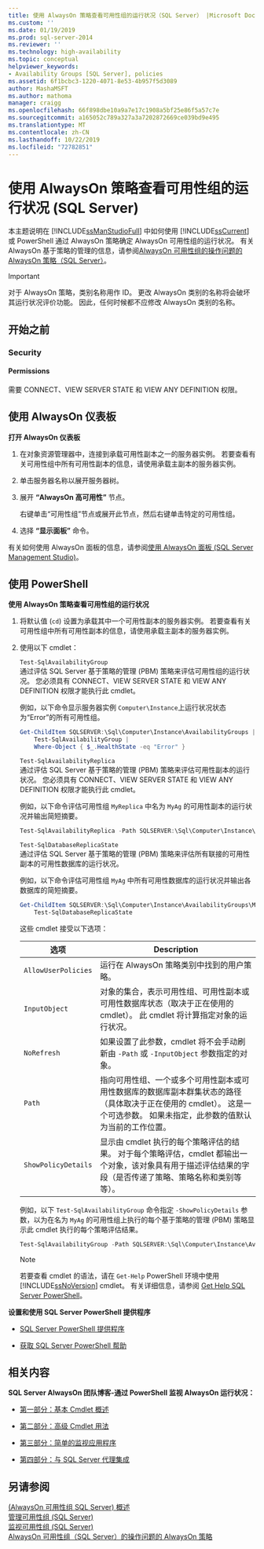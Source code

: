 ```yaml
---
title: 使用 AlwaysOn 策略查看可用性组的运行状况（SQL Server） |Microsoft Docs
ms.custom: ''
ms.date: 01/19/2019
ms.prod: sql-server-2014
ms.reviewer: ''
ms.technology: high-availability
ms.topic: conceptual
helpviewer_keywords:
- Availability Groups [SQL Server], policies
ms.assetid: 6f1bcbc3-1220-4071-8e53-4b957f5d3089
author: MashaMSFT
ms.author: mathoma
manager: craigg
ms.openlocfilehash: 66f898dbe10a9a7e17c1908a5bf25e86f5a57c7e
ms.sourcegitcommit: a165052c789a327a3a7202872669ce039bd9e495
ms.translationtype: MT
ms.contentlocale: zh-CN
ms.lasthandoff: 10/22/2019
ms.locfileid: "72782851"
---
```

# <a name="use-alwayson-policies-to-view-the-health-of-an-availability-group-sql-server"></a>使用 AlwaysOn 策略查看可用性组的运行状况 (SQL Server)
  本主题说明在 [!INCLUDE[ssManStudioFull](../../../includes/ssmanstudiofull-md.md)] 中如何使用 [!INCLUDE[ssCurrent](../../../includes/sscurrent-md.md)]或 PowerShell 通过 AlwaysOn 策略确定 AlwaysOn 可用性组的运行状况。 有关 AlwaysOn 基于策略的管理的信息，请参阅[AlwaysOn 可用性组的操作问题的 AlwaysOn 策略（SQL Server）](always-on-policies-for-operational-issues-always-on-availability.md)。  
  
> [!IMPORTANT]  
>  对于 AlwaysOn 策略，类别名称用作 ID。 更改 AlwaysOn 类别的名称将会破坏其运行状况评价功能。 因此，任何时候都不应修改 AlwaysOn 类别的名称。  
  

  
##  <a name="BeforeYouBegin"></a> 开始之前  
  
###  <a name="Security"></a> Security  
  
####  <a name="Permissions"></a> Permissions  
 需要 CONNECT、VIEW SERVER STATE 和 VIEW ANY DEFINITION 权限。  
  
##  <a name="SSMSProcedure"></a>使用 AlwaysOn 仪表板  
 **打开 AlwaysOn 仪表板**  
  
1.  在对象资源管理器中，连接到承载可用性副本之一的服务器实例。 若要查看有关可用性组中所有可用性副本的信息，请使用承载主副本的服务器实例。  
  
2.  单击服务器名称以展开服务器树。  
  
3.  展开 **“AlwaysOn 高可用性”** 节点。  
  
     右键单击“可用性组”节点或展开此节点，然后右键单击特定的可用性组。  
  
4.  选择 **“显示面板”** 命令。  
  
 有关如何使用 AlwaysOn 面板的信息，请参阅[使用 AlwaysOn 面板 (SQL Server Management Studio)](use-the-always-on-dashboard-sql-server-management-studio.md)。  
  
##  <a name="PowerShellProcedure"></a> 使用 PowerShell  
 **使用 AlwaysOn 策略查看可用性组的运行状况**  
  
1.  将默认值 (`cd`) 设置为承载其中一个可用性副本的服务器实例。 若要查看有关可用性组中所有可用性副本的信息，请使用承载主副本的服务器实例。  
  
2.  使用以下 cmdlet：  
  
     `Test-SqlAvailabilityGroup`  
     通过评估 SQL Server 基于策略的管理 (PBM) 策略来评估可用性组的运行状况。 您必须具有 CONNECT、VIEW SERVER STATE 和 VIEW ANY DEFINITION 权限才能执行此 cmdlet。  
  
     例如，以下命令显示服务器实例 `Computer\Instance`上运行状况状态为“Error”的所有可用性组。  
  
    ```powershell
    Get-ChildItem SQLSERVER:\Sql\Computer\Instance\AvailabilityGroups |
        Test-SqlAvailabilityGroup |
        Where-Object { $_.HealthState -eq "Error" }  
    ```  
  
     `Test-SqlAvailabilityReplica`  
     通过评估 SQL Server 基于策略的管理 (PBM) 策略来评估可用性副本的运行状况。 您必须具有 CONNECT、VIEW SERVER STATE 和 VIEW ANY DEFINITION 权限才能执行此 cmdlet。  
  
     例如，以下命令评估可用性组 `MyReplica` 中名为 `MyAg` 的可用性副本的运行状况并输出简短摘要。  
  
    ```powershell
    Test-SqlAvailabilityReplica -Path SQLSERVER:\Sql\Computer\Instance\AvailabilityGroups\MyAg\AvailabilityReplicas\MyReplica  
    ```  
  
     `Test-SqlDatabaseReplicaState`  
     通过评估 SQL Server 基于策略的管理 (PBM) 策略来评估所有联接的可用性副本的可用性数据库的运行状况。  
  
     例如，以下命令评估可用性组 `MyAg` 中所有可用性数据库的运行状况并输出各数据库的简短摘要。  
  
    ```powershell
    Get-ChildItem SQLSERVER:\Sql\Computer\Instance\AvailabilityGroups\MyAg\DatabaseReplicaStates |
        Test-SqlDatabaseReplicaState  
    ```  
  
     这些 cmdlet 接受以下选项：  
  
    |选项|Description|  
    |------------|-----------------|  
    |`AllowUserPolicies`|运行在 AlwaysOn 策略类别中找到的用户策略。|  
    |`InputObject`|对象的集合，表示可用性组、可用性副本或可用性数据库状态（取决于正在使用的 cmdlet）。 此 cmdlet 将计算指定对象的运行状况。|  
    |`NoRefresh`|如果设置了此参数，cmdlet 将不会手动刷新由 `-Path` 或 `-InputObject` 参数指定的对象。|  
    |`Path`|指向可用性组、一个或多个可用性副本或可用性数据库的数据库副本群集状态的路径（具体取决于正在使用的 cmdlet）。 这是一个可选参数。 如果未指定，此参数的值默认为当前的工作位置。|  
    |`ShowPolicyDetails`|显示由 cmdlet 执行的每个策略评估的结果。 对于每个策略评估，cmdlet 都输出一个对象，该对象具有用于描述评估结果的字段（是否传递了策略、策略名称和类别等等）。|  
  
     例如，以下 `Test-SqlAvailabilityGroup` 命令指定 `-ShowPolicyDetails` 参数，以为在名为 `MyAg` 的可用性组上执行的每个基于策略的管理 (PBM) 策略显示此 cmdlet 执行的每个策略评估结果。  
  
    ```powershell
    Test-SqlAvailabilityGroup -Path SQLSERVER:\Sql\Computer\Instance\AvailabilityGroups\AgName -ShowPolicyDetails  
    ```  
  
    > [!NOTE]  
    >  若要查看 cmdlet 的语法，请在 `Get-Help` PowerShell 环境中使用 [!INCLUDE[ssNoVersion](../../../includes/ssnoversion-md.md)] cmdlet。 有关详细信息，请参阅 [Get Help SQL Server PowerShell](../../../powershell/sql-server-powershell.md)。  
  
 **设置和使用 SQL Server PowerShell 提供程序**  
  
-   [SQL Server PowerShell 提供程序](../../../powershell/sql-server-powershell-provider.md)  
  
-   [获取 SQL Server PowerShell 帮助](../../../powershell/sql-server-powershell.md)  
  
##  <a name="RelatedContent"></a> 相关内容  
 **SQL Server AlwaysOn 团队博客-通过 PowerShell 监视 AlwaysOn 运行状况：**  
  
-   [第一部分：基本 Cmdlet 概述](https://blogs.msdn.com/b/sqlalwayson/archive/2012/02/13/monitoring-alwayson-health-with-powershell-part-1.aspx)  
  
-   [第二部分：高级 Cmdlet 用法](https://blogs.msdn.com/b/sqlalwayson/archive/2012/02/13/monitoring-alwayson-health-with-powershell-part-2.aspx)  
  
-   [第三部分：简单的监视应用程序](https://blogs.msdn.com/b/sqlalwayson/archive/2012/02/15/monitoring-alwayson-health-with-powershell-part-3.aspx)  
  
-   [第四部分：与 SQL Server 代理集成](https://blogs.msdn.com/b/sqlalwayson/archive/2012/02/15/the-always-on-health-model-part-4.aspx)  
  
## <a name="see-also"></a>另请参阅  
 [ &#40;AlwaysOn 可用性组 SQL Server&#41;   概述](overview-of-always-on-availability-groups-sql-server.md)  
 [管理可用性组 (SQL Server)](administration-of-an-availability-group-sql-server.md)   
 [监视可用性组 (SQL Server)](monitoring-of-availability-groups-sql-server.md)   
 [AlwaysOn 可用性组（SQL Server）的操作问题的 AlwaysOn 策略](always-on-policies-for-operational-issues-always-on-availability.md) 

